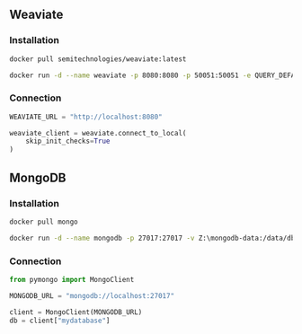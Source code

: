 

## Weaviate

### Installation

```bash
docker pull semitechnologies/weaviate:latest

docker run -d --name weaviate -p 8080:8080 -p 50051:50051 -e QUERY_DEFAULTS_LIMIT=20 -e AUTHENTICATION_ANONYMOUS_ACCESS_ENABLED=true -e PERSISTENCE_DATA_PATH=/var/lib/weaviate -v Z:\weaviate-data:/var/lib/weaviate semitechnologies/weaviate:latest
```


### Connection

```python
WEAVIATE_URL = "http://localhost:8080"

weaviate_client = weaviate.connect_to_local(
    skip_init_checks=True
)
```

## MongoDB

### Installation

```bash
docker pull mongo

docker run -d --name mongodb -p 27017:27017 -v Z:\mongodb-data:/data/db mongo
```

### Connection

```python
from pymongo import MongoClient

MONGODB_URL = "mongodb://localhost:27017"

client = MongoClient(MONGODB_URL)
db = client["mydatabase"]
```
